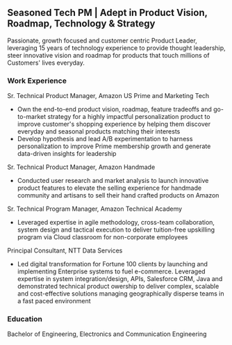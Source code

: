 ## Seasoned Tech PM | Adept in Product Vision, Roadmap, Technology & Strategy
Passionate, growth focused and customer centric Product Leader, leveraging 15 years of technology experience to provide thought leadership, steer innovative vision and roadmap for products that touch millions of Customers' lives everyday.

### Work Experience
Sr. Technical Product Manager, Amazon US Prime and Marketing Tech
-  Own the end-to-end product vision, roadmap, feature tradeoffs and go-to-market strategy for a highly impactful personalization product to improve customer's shopping experience by helping them discover everyday and seasonal products matching their interests
-  Develop hypothesis and lead A/B experimentation to harness personalization to improve Prime membership growth and generate data-driven insights for leadership

Sr. Technical Product Manager, Amazon Handmade
- Conducted user research and market analysis to launch innovative product features to elevate the selling experience for handmade community and artisans to sell their hand crafted products on Amazon

Sr. Technical Program Manager, Amazon Technical Academy
- Leveraged expertise in agile methodology, cross-team collaboration, system design and tactical execution to deliver tuition-free upskilling program via Cloud classroom for non-corporate employees

Principal Consultant, NTT Data Services
- Led digital transformation for Fortune 100 clients by launching and implementing Enterprise systems to fuel e-commerce. Leveraged expertise in system integration/design, APIs, Salesforce CRM, Java and demonstrated technical product owership to deliver complex, scalable and cost-effective solutions managing geographically disperse teams in a fast paced environment


### Education
Bachelor of Engineering, Electronics and Communication Engineering
